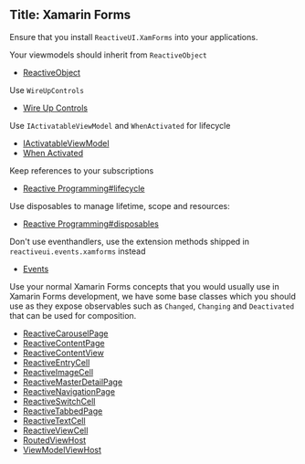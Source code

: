 Title: Xamarin Forms
---

Ensure that you install `ReactiveUI.XamForms` into your applications.

Your viewmodels should inherit from `ReactiveObject`

- [ReactiveObject](https://reactiveui.net/api/reactiveui/reactiveobject/)

Use `WireUpControls`

- [Wire Up Controls](https://reactiveui.net/docs/handbook/data-binding/xamarin-android/wire-up-controls)

Use `IActivatableViewModel` and `WhenActivated` for lifecycle

- [IActivatableViewModel](https://reactiveui.net/api/reactiveui/IActivatableViewModel/)
- [When Activated](https://reactiveui.net/docs/handbook/when-activated/)

Keep references to your subscriptions

- [Reactive Programming#lifecycle](https://reactiveui.net/docs/reactive-programming#lifecycle)

Use disposables to manage lifetime, scope and resources:

- [Reactive Programming#disposables](https://reactiveui.net/docs/reactive-programming#disposables)

Don't use eventhandlers, use the extension methods shipped in `reactiveui.events.xamforms` instead

- [Events](https://reactiveui.net/docs/handbook/events/)

Use your normal Xamarin Forms concepts that you would usually use in  Xamarin Forms development, we have some base classes which you should use as they expose observables such as `Changed`, `Changing` and `Deactivated` that can be used for composition.

- [ReactiveCarouselPage](https://reactiveui.net/api/reactiveui.xamforms/reactivecarouselpage_1/)
- [ReactiveContentPage](https://reactiveui.net/api/reactiveui.xamforms/reactivecontentpage_1/)
- [ReactiveContentView](https://reactiveui.net/api/reactiveui.xamforms/reactivecontentview_1/)
- [ReactiveEntryCell](https://reactiveui.net/api/reactiveui.xamforms/reactiveentrycell_1/)
- [ReactiveImageCell](https://reactiveui.net/api/reactiveui.xamforms/reactiveimagecell_1/)
- [ReactiveMasterDetailPage](https://reactiveui.net/api/reactiveui.xamforms/reactivemasterdetailpage_1/)
- [ReactiveNavigationPage](https://reactiveui.net/api/reactiveui.xamforms/reactivenavigationpage_1/)
- [ReactiveSwitchCell](https://reactiveui.net/api/reactiveui.xamforms/reactiveswitchcell_1/)
- [ReactiveTabbedPage](https://reactiveui.net/api/reactiveui.xamforms/reactivetabbedpage_1/)
- [ReactiveTextCell](https://reactiveui.net/api/reactiveui.xamforms/reactivetextcell_1/)
- [ReactiveViewCell](https://reactiveui.net/api/reactiveui.xamforms/reactiveviewcell_1/)
- [RoutedViewHost](https://reactiveui.net/api/reactiveui.xamforms/routedviewhost/)
- [ViewModelViewHost](https://reactiveui.net/api/reactiveui.xamforms/viewmodelviewhost/)


